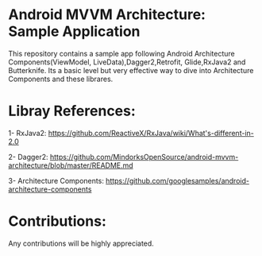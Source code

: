 # Android MVVM Architecture: Sample Application

This repository contains a sample app following Android Architecture Components(ViewModel, LiveData),Dagger2,Retrofit, Glide,RxJava2 and Butterknife. Its a basic level but very effective way to dive into Architecture Components and these librares. 

# Libray References:
1- RxJava2: https://github.com/ReactiveX/RxJava/wiki/What's-different-in-2.0

2- Dagger2: https://github.com/MindorksOpenSource/android-mvvm-architecture/blob/master/README.md

3- Architecture Components: https://github.com/googlesamples/android-architecture-components

# Contributions:
Any contributions will be highly appreciated.
